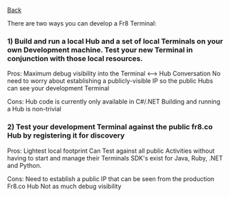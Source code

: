 [Back]()

There are two ways you can develop a Fr8 Terminal:

### 1) Build and run a local Hub and a set of local Terminals on your own Development machine. Test your new Terminal in conjunction with those local resources.

Pros:
Maximum debug visibility into the Terminal <--> Hub Conversation
No need to worry about establishing a publicly-visible IP so the public Hubs can see your development Terminal

Cons:
Hub code is currently only available in C#/.NET
Building and running a Hub is non-trivial

### 2) Test your development Terminal against the public fr8.co Hub by registering it for discovery

Pros: 
Lightest local footprint
Can Test against all public Activities without having to start and manage their Terminals
SDK's exist for Java, Ruby, .NET and Python.

Cons:
Need to establish a public IP that can be seen from the production Fr8.co Hub
Not as much debug visibility
